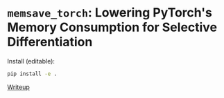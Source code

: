 # `memsave_torch`: Lowering PyTorch's Memory Consumption for Selective Differentiation

Install (editable):
```bash
pip install -e .
```

[Writeup](memsave_torch/writeup.md)